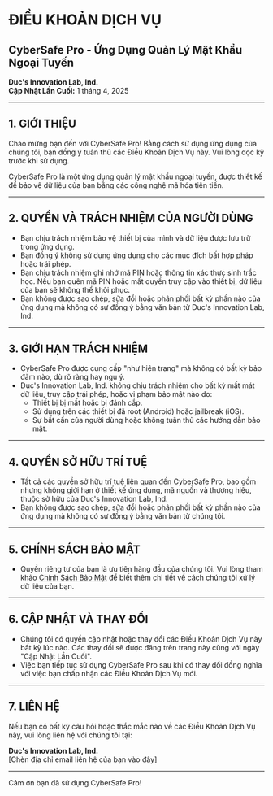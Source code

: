 # ĐIỀU KHOẢN DỊCH VỤ  
## CyberSafe Pro - Ứng Dụng Quản Lý Mật Khẩu Ngoại Tuyến  
**Duc's Innovation Lab, Ind.**  
**Cập Nhật Lần Cuối:** 1 tháng 4, 2025  

---

## 1. GIỚI THIỆU  

Chào mừng bạn đến với CyberSafe Pro! Bằng cách sử dụng ứng dụng của chúng tôi, bạn đồng ý tuân thủ các Điều Khoản Dịch Vụ này. Vui lòng đọc kỹ trước khi sử dụng.  

CyberSafe Pro là một ứng dụng quản lý mật khẩu ngoại tuyến, được thiết kế để bảo vệ dữ liệu của bạn bằng các công nghệ mã hóa tiên tiến.  

---

## 2. QUYỀN VÀ TRÁCH NHIỆM CỦA NGƯỜI DÙNG  

- Bạn chịu trách nhiệm bảo vệ thiết bị của mình và dữ liệu được lưu trữ trong ứng dụng.  
- Bạn đồng ý không sử dụng ứng dụng cho các mục đích bất hợp pháp hoặc trái phép.  
- Bạn chịu trách nhiệm ghi nhớ mã PIN hoặc thông tin xác thực sinh trắc học. Nếu bạn quên mã PIN hoặc mất quyền truy cập vào thiết bị, dữ liệu của bạn sẽ không thể khôi phục.  
- Bạn không được sao chép, sửa đổi hoặc phân phối bất kỳ phần nào của ứng dụng mà không có sự đồng ý bằng văn bản từ Duc's Innovation Lab, Ind.  

---

## 3. GIỚI HẠN TRÁCH NHIỆM  

- CyberSafe Pro được cung cấp "như hiện trạng" mà không có bất kỳ bảo đảm nào, dù rõ ràng hay ngụ ý.  
- Duc's Innovation Lab, Ind. không chịu trách nhiệm cho bất kỳ mất mát dữ liệu, truy cập trái phép, hoặc vi phạm bảo mật nào do:  
  - Thiết bị bị mất hoặc bị đánh cắp.  
  - Sử dụng trên các thiết bị đã root (Android) hoặc jailbreak (iOS).  
  - Sự bất cẩn của người dùng hoặc không tuân thủ các hướng dẫn bảo mật.  

---

## 4. QUYỀN SỞ HỮU TRÍ TUỆ  

- Tất cả các quyền sở hữu trí tuệ liên quan đến CyberSafe Pro, bao gồm nhưng không giới hạn ở thiết kế ứng dụng, mã nguồn và thương hiệu, thuộc sở hữu của Duc's Innovation Lab, Ind.  
- Bạn không được sao chép, sửa đổi hoặc phân phối bất kỳ phần nào của ứng dụng mà không có sự đồng ý bằng văn bản từ chúng tôi.  

---

## 5. CHÍNH SÁCH BẢO MẬT  

- Quyền riêng tư của bạn là ưu tiên hàng đầu của chúng tôi. Vui lòng tham khảo [Chính Sách Bảo Mật](./PrivacyPolicy.md) để biết thêm chi tiết về cách chúng tôi xử lý dữ liệu của bạn.  

---

## 6. CẬP NHẬT VÀ THAY ĐỔI  

- Chúng tôi có quyền cập nhật hoặc thay đổi các Điều Khoản Dịch Vụ này bất kỳ lúc nào. Các thay đổi sẽ được đăng trên trang này cùng với ngày "Cập Nhật Lần Cuối".  
- Việc bạn tiếp tục sử dụng CyberSafe Pro sau khi có thay đổi đồng nghĩa với việc bạn chấp nhận các Điều Khoản Dịch Vụ mới.  

---

## 7. LIÊN HỆ  

Nếu bạn có bất kỳ câu hỏi hoặc thắc mắc nào về các Điều Khoản Dịch Vụ này, vui lòng liên hệ với chúng tôi tại:  

**Duc's Innovation Lab, Ind.**  
[Chèn địa chỉ email liên hệ của bạn vào đây]  

---

Cảm ơn bạn đã sử dụng CyberSafe Pro!  